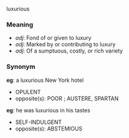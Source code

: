 luxurious
### Meaning
+ _adj_: Fond of or given to luxury
+ _adj_: Marked by or contributing to luxury
+ _adj_: Of a sumptuous, costly, or rich variety

### Synonym

__eg__: a luxurious New York hotel

+ OPULENT
+ opposite(s): POOR ; AUSTERE, SPARTAN

__eg__: he was luxurious in his tastes

+ SELF-INDULGENT
+ opposite(s): ABSTEMIOUS


